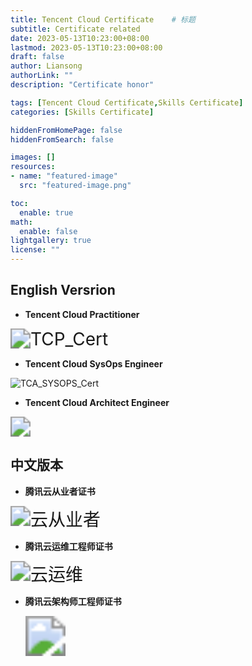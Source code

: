 ```yaml
---
title: Tencent Cloud Certificate    # 标题
subtitle: Certificate related
date: 2023-05-13T10:23:00+08:00
lastmod: 2023-05-13T10:23:00+08:00
draft: false
author: Liansong
authorLink: ""
description: "Certificate honor"

tags: [Tencent Cloud Certificate,Skills Certificate]
categories: [Skills Certificate]

hiddenFromHomePage: false
hiddenFromSearch: false

images: []
resources:
- name: "featured-image"
  src: "featured-image.png"

toc:
  enable: true
math:
  enable: false
lightgallery: true
license: ""
---
```




## English Versrion

- **Tencent Cloud Practitioner**

<img src="https://cdn.jsdelivr.net/gh/yeliansong/github-blog-PIC/blog-images/TCP_Cert.jpeg" alt="TCP_Cert" style="zoom:200%;" />



- **Tencent Cloud SysOps Engineer**

![TCA_SYSOPS_Cert](https://cdn.jsdelivr.net/gh/yeliansong/github-blog-PIC/blog-images/TCA_SYSOPS_Cert.jpeg)



- **Tencent Cloud Architect Engineer**

<img src="https://cdn.jsdelivr.net/gh/yeliansong/github-blog-PIC/blog-images/22323.jpeg" style="zoom:200%;" />





## 中文版本

- **腾讯云从业者证书**

<img src="https://cdn.jsdelivr.net/gh/yeliansong/github-blog-PIC/blog-images/%E4%BA%91%E4%BB%8E%E4%B8%9A%E8%80%85.jpeg" alt="云从业者" style="zoom:200%;" />



- **腾讯云运维工程师证书**

<img src="https://cdn.jsdelivr.net/gh/yeliansong/github-blog-PIC/blog-images/%E4%BA%91%E8%BF%90%E7%BB%B4.jpeg" alt="云运维" style="zoom:200%;" />



- **腾讯云架构师工程师证书**

  <img src="https://cdn.jsdelivr.net/gh/yeliansong/github-blog-PIC/blog-images/%E4%BA%91%E6%9E%B6%E6%9E%84%E8%AF%81%E4%B9%A6.jpeg" style="zoom:400%;" />

  